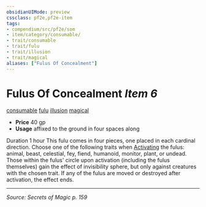 ```yaml
---
obsidianUIMode: preview
cssclass: pf2e,pf2e-item
tags:
- compendium/src/pf2e/som
- item/category/consumable/
- trait/consumable
- trait/fulu
- trait/illusion
- trait/magical
aliases: ["Fulus Of Concealment"]
---
```

# Fulus Of Concealment *Item 6*  
[consumable](rules/traits/consumable.md "Consumable Item Trait")  [fulu](rules/traits/fulu-som.md "Fulu Item Trait")  [illusion](rules/traits/illusion.md "Illusion School Trait")  [magical](rules/traits/magical.md "Magical Item Trait")  

- **Price** 40 gp
- **Usage** affixed to the ground in four spaces along

Duration 1 hour This fulu comes in four pieces, one placed in each cardinal direction. Choose one of the following traits when [Activating](rules/actions/activate-an-item.md) the fulus: animal, beast, celestial, fey, fiend, humanoid, monitor, plant, or undead. Those within the fulus' circle upon activation (including the fulus themselves) gain the effect of invisibility sphere, but only against creatures with the chosen trait. If any of the fulus are moved or destroyed after activation, the effect ends.


---
*Source: Secrets of Magic p. 159*
